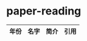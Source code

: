 # paper-reading


| 年份 | 名字                                                         | 简介                 | 引用 |
| ---- | ------------------------------------------------------------ | -------------------- | ------------------------------------------------------------ |
